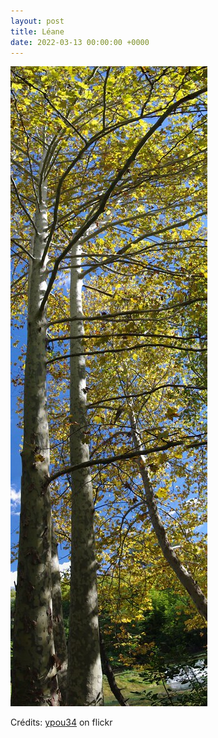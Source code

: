 ```yaml
---
layout: post
title: Léane
date: 2022-03-13 00:00:00 +0000
---
```


![Léane](/images/2022-03-13.jpg)

Crédits: [ypou34](https://www.flickr.com/people/ypou34/) on flickr
